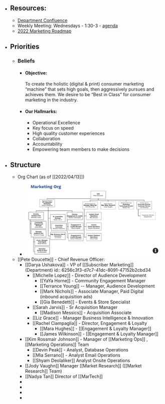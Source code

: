 - ## Resources:
	- [Department Confluence](https://inquirer.atlassian.net/wiki/spaces/MAR/overview)
	- Weekly Meeting: Wednesdays - 1:30-3 - [agenda](https://docs.google.com/spreadsheets/d/1p37DccIHJMS97JWD1EtGGNQ29kEDkwS4Ih_kuCt-eBY/edit#gid=0)
	- [2022 Marketing Roadmap](https://docs.google.com/spreadsheets/d/1d6Cn8yTeTRiPb5lOHTmlFAKyK9L0iiETBhPe5o4F0Bs/edit#gid=1383755865)
- ## Priorities
	- ### Beliefs
		- #### Objective:  
		  To create the holistic (digital & print) consumer marketing “machine” that sets high goals, then aggressively pursues and achieves them. We desire to be “Best in Class” for consumer marketing in the industry.
		- #### Our Hallmarks:
			- Operational Excellence
			- Key focus on speed
			- High quality customer experiences
			- Collaboration
			- Accountability
			- Empowering team members to make decisions
- ## Structure
	- Org Chart (as of [[2022/04/13]])
		- ![image.png](../../assets/image_1649853833460_0.png)
	- [[Pete Doucette]] - Chief Revenue Officer:
		- [[Darya Ushakova]] - VP of [[Subscriber Marketing]] (Department)
		  id:: 6256c3f3-d7c7-41dc-8091-47152b2cbd34
			- [[Michelle Lopez]] - Director of Audience Development
				- [[YaYa Horne]] - Community Engagement Manager
				- [[Terrance Young]] -- Manager, Audience Development
				- [[Mark Nichols]] - Associate Manager, Paid Digital (inbound acquisition ads)
				- [[Gia Benedetti]] - Events & Store Specialist
			- [[Sarah Jarvis]] - Sr Acquisition Manager
				- [[Madison Messics]] - Acquisition Associate
			- [[Liz Grace]] - Manager Business Intelligence & Innovation
			- [[Rachel Ciampaglia]] - Director, Engagement & Loyalty
				- [[Mara Hughes]] - [[Engagement & Loyalty Manager]]
				- [[James Wilkinson]] - [[Engagement & Loyalty Manager]]
		- [[Kim Rossmair Johnson]] - Manager of [[Marketing Ops]] , [[Marketing Operations]] Team
			- [[Devin Peak]] - Analyst, Database Operations
			- [[Mia Serrano]] - Analyst Email Operations
			- [[Shyam Deolaliker]] Analyst Onsite Operations
		- [[Jody Vaughn]] Manager [[Market Research]] ([[Market Research]] Team)
		- [[Nadya Tan]] Director of [[MarTech]]
		-
		-
		-
		-